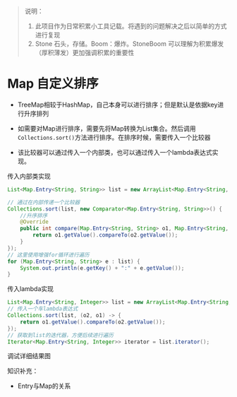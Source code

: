 > 说明：
>
> 1. 此项目作为日常积累小工具记载。将遇到的问题解决之后以简单的方式进行复现
> 2. Stone 石头，存储。Boom：爆炸。StoneBoom 可以理解为积累爆发（厚积薄发）更加强调积累的重要性

# Map 自定义排序

- TreeMap相较于HashMap，自己本身可以进行排序；但是默认是依据key进行升序排列

- 如需要对Map进行排序，需要先将Map转换为List集合。然后调用`Collections.sort()`方法进行排序。在排序时候，需要传入一个比较器
- 该比较器可以通过传入一个内部类，也可以通过传入一个lambda表达式实现。

传入内部类实现

```java
List<Map.Entry<String, String>> list = new ArrayList<Map.Entry<String, String>>(map.entrySet());

// 通过在内部传递一个比较器
Collections.sort(list, new Comparator<Map.Entry<String, String>>() {
    //升序排序
    @Override
    public int compare(Map.Entry<String, String> o1, Map.Entry<String, String> o2) {
        return o1.getValue().compareTo(o2.getValue());
    }
});
// 这里使用增强for循环进行遍历
for (Map.Entry<String, String> e : list) {
    System.out.println(e.getKey() + ":" + e.getValue());
}
```

传入lambda实现

```java
List<Map.Entry<String, Integer>> list = new ArrayList<Map.Entry<String, Integer>>(countMap.entrySet());
// 传入一个车lambda表达式
Collections.sort(list, (o2, o1) -> {
    return o1.getValue().compareTo(o2.getValue());
});
// 获取到list的迭代器，方便后续进行遍历
Iterator<Map.Entry<String, Integer>> iterator = list.iterator();
```

调试详细结果图



知识补充：

- Entry与Map的关系
